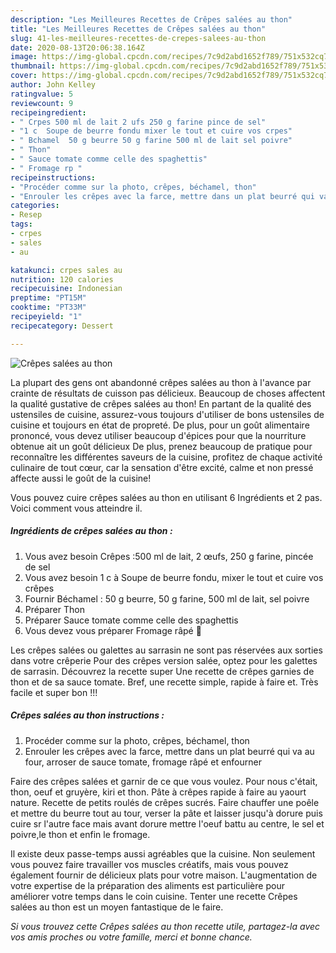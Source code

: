 ```yaml
---
description: "Les Meilleures Recettes de Crêpes salées au thon"
title: "Les Meilleures Recettes de Crêpes salées au thon"
slug: 41-les-meilleures-recettes-de-crepes-salees-au-thon
date: 2020-08-13T20:06:38.164Z
image: https://img-global.cpcdn.com/recipes/7c9d2abd1652f789/751x532cq70/crepes-salees-au-thon-photo-principale-de-la-recette.jpg
thumbnail: https://img-global.cpcdn.com/recipes/7c9d2abd1652f789/751x532cq70/crepes-salees-au-thon-photo-principale-de-la-recette.jpg
cover: https://img-global.cpcdn.com/recipes/7c9d2abd1652f789/751x532cq70/crepes-salees-au-thon-photo-principale-de-la-recette.jpg
author: John Kelley
ratingvalue: 5
reviewcount: 9
recipeingredient:
- " Crpes 500 ml de lait 2 ufs 250 g farine pince de sel"
- "1 c  Soupe de beurre fondu mixer le tout et cuire vos crpes"
- " Bchamel  50 g beurre 50 g farine 500 ml de lait sel poivre"
- " Thon"
- " Sauce tomate comme celle des spaghettis"
- " Fromage rp "
recipeinstructions:
- "Procéder comme sur la photo, crêpes, béchamel, thon"
- "Enrouler les crêpes avec la farce, mettre dans un plat beurré qui va au four, arroser de sauce tomate, fromage râpé et enfourner"
categories:
- Resep
tags:
- crpes
- sales
- au

katakunci: crpes sales au 
nutrition: 120 calories
recipecuisine: Indonesian
preptime: "PT15M"
cooktime: "PT33M"
recipeyield: "1"
recipecategory: Dessert

---
```



![Crêpes salées au thon](https://img-global.cpcdn.com/recipes/7c9d2abd1652f789/751x532cq70/crepes-salees-au-thon-photo-principale-de-la-recette.jpg)

La plupart des gens ont abandonné crêpes salées au thon à l'avance par crainte de résultats de cuisson pas délicieux. Beaucoup de choses affectent la qualité gustative de crêpes salées au thon! En partant de la qualité des ustensiles de cuisine, assurez-vous toujours d'utiliser de bons ustensiles de cuisine et toujours en état de propreté. De plus, pour un goût alimentaire prononcé, vous devez utiliser beaucoup d'épices pour que la nourriture obtenue ait un goût délicieux De plus, prenez beaucoup de pratique pour reconnaître les différentes saveurs de la cuisine, profitez de chaque activité culinaire de tout cœur, car la sensation d'être excité, calme et non pressé affecte aussi le goût de la cuisine!

<!--inarticleads1-->

Vous pouvez cuire crêpes salées au thon en utilisant 6 Ingrédients et 2 pas. Voici comment vous atteindre il.

##### Ingrédients de crêpes salées au thon :

1. Vous avez besoin  Crêpes :500 ml de lait, 2 œufs, 250 g farine, pincée de sel
1. Vous avez besoin 1 c à Soupe de beurre fondu, mixer le tout et cuire vos crêpes
1. Fournir  Béchamel : 50 g beurre, 50 g farine, 500 ml de lait, sel poivre
1. Préparer  Thon
1. Préparer  Sauce tomate comme celle des spaghettis
1. Vous devez vous préparer  Fromage râpé 🧀


Les crêpes salées ou galettes au sarrasin ne sont pas réservées aux sorties dans votre crêperie Pour des crêpes version salée, optez pour les galettes de sarrasin. Découvrez la recette super Une recette de crêpes garnies de thon et de sa sauce tomate. Bref, une recette simple, rapide à faire et. Très facile et super bon !!! 

<!--inarticleads2-->

##### Crêpes salées au thon instructions :

1. Procéder comme sur la photo, crêpes, béchamel, thon
1. Enrouler les crêpes avec la farce, mettre dans un plat beurré qui va au four, arroser de sauce tomate, fromage râpé et enfourner


Faire des crêpes salées et garnir de ce que vous voulez. Pour nous c&#39;était, thon, oeuf et gruyère, kiri et thon. Pâte à crêpes rapide à faire au yaourt nature. Recette de petits roulés de crêpes sucrés. Faire chauffer une poêle et mettre du beurre tout au tour, verser la pâte et laisser jusqu&#39;à dorure puis cuire sr l&#39;autre face mais avant dorure mettre l&#39;oeuf battu au centre, le sel et poivre,le thon et enfin le fromage. 

<!--inarticleads1-->

<p>
Il existe deux passe-temps aussi agréables que la cuisine. Non seulement vous pouvez faire travailler vos muscles créatifs, mais vous pouvez également fournir de délicieux plats pour votre maison. L'augmentation de votre expertise de la préparation des aliments est particulière pour améliorer votre temps dans le coin cuisine. Tenter une recette Crêpes salées au thon est un moyen fantastique de le faire.
</p>

<p>
<i>Si vous trouvez cette Crêpes salées au thon recette utile, partagez-la avec vos amis proches ou votre famille, merci et bonne chance.</i>
</p>

